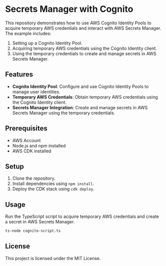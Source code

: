 # Secrets Manager with Cognito

This repository demonstrates how to use AWS Cognito Identity Pools to acquire temporary AWS credentials and interact with AWS Secrets Manager. The example includes:

1. Setting up a Cognito Identity Pool.
2. Acquiring temporary AWS credentials using the Cognito Identity client.
3. Using the temporary credentials to create and manage secrets in AWS Secrets Manager.

## Features

- **Cognito Identity Pool**: Configure and use Cognito Identity Pools to manage user identities.
- **Temporary AWS Credentials**: Obtain temporary AWS credentials using the Cognito Identity client.
- **Secrets Manager Integration**: Create and manage secrets in AWS Secrets Manager using the temporary credentials.

## Prerequisites

- AWS Account
- Node.js and npm installed
- AWS CDK installed

## Setup

1. Clone the repository.
2. Install dependencies using `npm install`.
3. Deploy the CDK stack using `cdk deploy`.

## Usage

Run the TypeScript script to acquire temporary AWS credentials and create a secret in AWS Secrets Manager.

```sh
ts-node cognito-script.ts
```

## License

This project is licensed under the MIT License.
